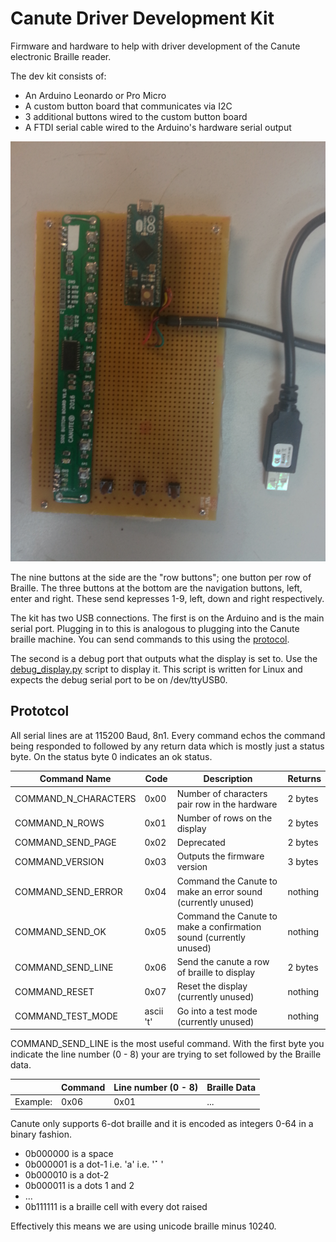 # Canute Driver Development Kit

Firmware and hardware to help with driver development of the Canute electronic Braille reader.

The dev kit consists of:

- An Arduino Leonardo or Pro Micro
- A custom button board that communicates via I2C
- 3 additional buttons wired to the custom button board
- A FTDI serial cable wired to the Arduino's hardware serial output

![photo of dev kit](photo.png)

The nine buttons at the side are the "row buttons"; one button per row of Braille.
The three buttons at the bottom are the navigation buttons, left, enter and right.
These send kepresses 1-9, left, down and right respectively. 

The kit has two USB connections.
The first is on the Arduino and is the main serial port. 
Plugging in to this is analogous to plugging into the Canute braille machine.
You can send commands to this using the [protocol](#protocol).

The second is a debug port that outputs what the display is set to. 
Use the [debug_display.py](debug_display.py) script to display it. 
This script is written for Linux and expects the debug serial port to be on /dev/ttyUSB0.


## Prototcol

All serial lines are at 115200 Baud, 8n1. 
Every command echos the command being responded to followed by any return data which is mostly just a status byte. 
On the status byte 0 indicates an ok status.

| Command Name         |      Code | Description                                                        | Returns | 
| -------------------- | --------- | ------------------------------------------------------------------ | ------- |
| COMMAND_N_CHARACTERS |      0x00 | Number of characters pair row in the hardware                      | 2 bytes  |
| COMMAND_N_ROWS       |      0x01 | Number of rows on the display                                      | 2 bytes  |
| COMMAND_SEND_PAGE    |      0x02 | Deprecated                                                         | 2 bytes  |
| COMMAND_VERSION      |      0x03 | Outputs the firmware version                                       | 3 bytes |
| COMMAND_SEND_ERROR   |      0x04 | Command the Canute to make an error sound (currently unused)       | nothing |
| COMMAND_SEND_OK      |      0x05 | Command the Canute to make a confirmation sound (currently unused) | nothing |
| COMMAND_SEND_LINE    |      0x06 | Send the canute a row of braille to display                        | 2 bytes |
| COMMAND_RESET        |      0x07 | Reset the display (currently unused)                               | nothing |
| COMMAND_TEST_MODE    | ascii 't' | Go into a test mode (currently unused)                             | nothing |

COMMAND_SEND_LINE is the most useful command. With the first byte you indicate the line number (0 - 8) your are trying to set followed by the Braille data. 

|          | Command | Line number (0 - 8) | Braille Data |
| -------- | ------- | ------------------- | ------------ |
| Example: | 0x06    | 0x01                | ...          |

Canute only supports 6-dot braille and it is encoded as integers 0-64 in a binary fashion.

- 0b000000 is a space
- 0b000001 is a dot-1 i.e. 'a' i.e. '⠁' 
- 0b000010 is a dot-2 
- 0b000011 is a dots 1 and 2 
- ...
- 0b111111 is a braille cell with every dot raised

Effectively this means we are using unicode braille minus 10240.
